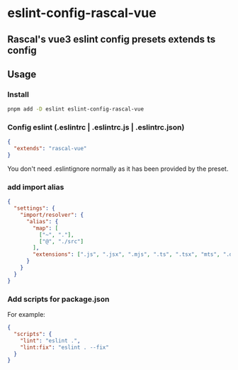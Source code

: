 # eslint-config-rascal-vue

## Rascal's vue3 eslint config presets extends ts config

## Usage

### Install

```bash
pnpm add -D eslint eslint-config-rascal-vue
```

### Config eslint (.eslintrc | .eslintrc.js | .eslintrc.json)

```json
{
  "extends": "rascal-vue"
}
```

You don't need .eslintignore normally as it has been provided by the preset.

### add import alias

```json
{
  "settings": {
    "import/resolver": {
      "alias": {
        "map": [
          ["~", "."],
          ["@", "./src"]
        ],
        "extensions": [".js", ".jsx", ".mjs", ".ts", ".tsx", "mts", ".d.ts"]
      }
    }
  }
}
```

### Add scripts for package.json

For example:

```json
{
  "scripts": {
    "lint": "eslint .",
    "lint:fix": "eslint . --fix"
  }
}
```
